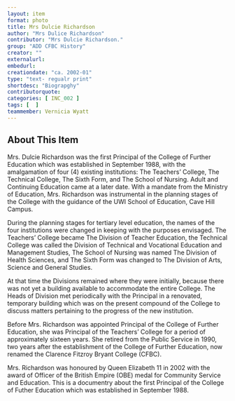 ```yaml
---
layout: item
format: photo
title: Mrs Dulcie Richardson
author: "Mrs Dulice Richardson"
contributor: "Mrs Dulcie Richardson."
group: "ADD CFBC History"
creator: ""
externalurl: 
embedurl: 
creationdate: "ca. 2002-01"
type: "text- regualr print"
shortdesc: "Biograpghy"
contributorquote: 
categories: [ INC_002 ]
tags: [  ]
teammember: Vernicia Wyatt
---
```


## About This Item
Mrs. Dulcie Richardson was the first Principal of the College of Further Education which was established in September 1988, with the amalgamation of four (4) existing institutions: The Teachers’ College, The Technical College, The Sixth Form, and The School of Nursing. Adult and Continuing Education came at a later date. With a mandate from the Ministry of Education, Mrs. Richardson was instrumental in the planning stages of the College with the guidance of the UWI School of Education, Cave Hill Campus. 

During the planning stages for tertiary level education, the names of the four institutions were changed in keeping with the purposes envisaged. The Teachers’ College became The Division of Teacher Education, the Technical College was called the Division of Technical and Vocational Education and Management Studies, The School of Nursing was named The Division of Health Sciences, and The Sixth Form was changed to The Division of Arts, Science and General Studies. 

At that time the Divisions remained where they were initially, because there was not yet a building available to accommodate the entire College. The Heads of Division met periodically with the Principal in a renovated, temporary building which was on the present compound of the College to discuss matters pertaining to the progress of the new institution.    

Before Mrs. Richardson was appointed Principal of the College of Further Education, she was Principal of the Teachers’ College for a period of approximately sixteen years. She retired from the Public Service in 1990, two years after the establishment of the College of Further Education, now renamed the Clarence Fitzroy Bryant College (CFBC). 

Mrs. Richardson was honoured by Queen Elizabeth 11 in 2002 with the award of Officer of the British Empire (OBE) medal for Community Service and Education. 
This is a documentry about the first Principal of the College of Futher Education which was established in September 1988.
